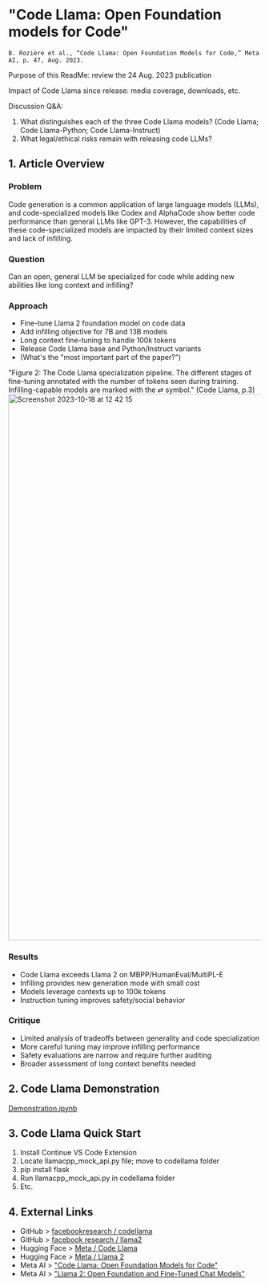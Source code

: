 # "Code Llama: Open Foundation models for Code"
    B. Rozière et al., “Code Llama: Open Foundation Models for Code,” Meta AI, p. 47, Aug. 2023.

Purpose of this ReadMe: review the 24 Aug. 2023 publication

Impact of Code Llama since release: media coverage, downloads, etc.

Discussion Q&A:
1. What distinguishes each of the three Code Llama models? (Code Llama; Code Llama-Python; Code Llama-Instruct)
2. What legal/ethical risks remain with releasing code LLMs?

## 1. Article Overview
### Problem
Code generation is a common application of large language models (LLMs), and code-specialized models like Codex and AlphaCode show better code performance than general LLMs like GPT-3. However, the capabilities of these code-specialized models are impacted by their limited context sizes and lack of infilling.

### Question
Can an open, general LLM be specialized for code while adding new abilities like long context and infilling?

### Approach
* Fine-tune Llama 2 foundation model on code data
* Add infilling objective for 7B and 13B models
* Long context fine-tuning to handle 100k tokens
* Release Code Llama base and Python/Instruct variants
* (What's the "most important part of the paper?")

"Figure 2: The Code Llama specialization pipeline. The different stages of fine-tuning annotated with the number of tokens seen during training. Infilling-capable models are marked with the ⇄ symbol." (Code Llama, p.3)
    <img width="1090" alt="Screenshot 2023-10-18 at 12 42 15" src="https://github.com/sadkowsk/code-llama/assets/143565317/78775c6e-95df-4f97-9311-53f0a0033510">

### Results
* Code Llama exceeds Llama 2 on MBPP/HumanEval/MultiPL-E
* Infilling provides new generation mode with small cost
* Models leverage contexts up to 100k tokens
* Instruction tuning improves safety/social behavior

### Critique
* Limited analysis of tradeoffs between generality and code specialization
* More careful tuning may improve infilling performance
* Safety evaluations are narrow and require further auditing
* Broader assessment of long context benefits needed

## 2. Code Llama Demonstration
[Demonstration.ipynb](Demonstration.ipynb)

## 3. Code Llama Quick Start
1. Install Continue VS Code Extension
2. Locate llamacpp_mock_api.py file; move to codellama folder
3. pip install flask
4. Run llamacpp_mock_api.py in codellama folder
5. Etc.

## 4. External Links
* GitHub > [facebookresearch / codellama](https://github.com/facebookresearch/codellama)
* GitHub > [facebook research / llama2](https://github.com/facebookresearch/llama)
* Hugging Face > [Meta / Code Llama](https://huggingface.co/codellama)
* Hugging Face > [Meta / Llama 2](https://huggingface.co/meta-llama)
* Meta AI > ["Code Llama: Open Foundation Models for Code"](https://ai.meta.com/research/publications/code-llama-open-foundation-models-for-code/)
* Meta AI > ["Llama 2: Open Foundation and Fine-Tuned Chat Models"](https://ai.meta.com/research/publications/llama-2-open-foundation-and-fine-tuned-chat-models/)
